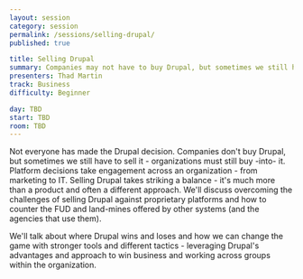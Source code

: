 ```yaml
---
layout: session
category: session
permalink: /sessions/selling-drupal/
published: true

title: Selling Drupal
summary: Companies may not have to buy Drupal, but sometimes we still have to sell it - we'll cover some thoughts on how.
presenters: Thad Martin
track: Business
difficulty: Beginner

day: TBD
start: TBD
room: TBD
---
```


Not everyone has made the Drupal decision. Companies don't buy Drupal, but sometimes we still have to sell it - organizations must still buy -into- it. Platform decisions take engagement across an organization - from marketing to IT. Selling Drupal takes striking a balance - it's much more than a product and often a different approach. We'll discuss overcoming the challenges of selling Drupal against proprietary platforms and how to counter the FUD and land-mines offered by other systems (and the agencies that use them).

We'll talk about where Drupal wins and loses and how we can change the game with stronger tools and different tactics - leveraging Drupal's advantages and approach to win business and working across groups within the organization.
